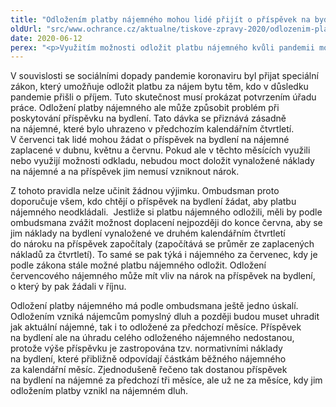 ```yaml
---
title: "Odložením platby nájemného mohou lidé přijít o příspěvek na bydlení"
oldUrl: "src/www.ochrance.cz/aktualne/tiskove-zpravy-2020/odlozenim-platby-najemneho-mohou-lide-prijit-o-prispevek-na-bydleni"
date: 2020-06-12
perex: "<p>Využitím možnosti odložit platbu nájemného kvůli pandemii mohou lidé přijít o příspěvek na bydlení. Ombudsman upozorňuje na úskalí jinak dobře myšleného speciálního zákona. Lidé, kteří počítají s pobíráním příspěvku na bydlení, by možnost odložení platby nájemného neměli využívat a nájemné by měli zaplatit nejpozději do konce června, jinak jim nemusí nárok na příspěvek vzniknout.</p>"
---
```


<!-- imported from the old website -->

<p>V souvislosti se sociálními dopady pandemie koronaviru byl přijat speciální zákon, který umožňuje odložit platbu za nájem bytu těm, kdo v důsledku pandemie přišli o příjem. Tuto skutečnost musí prokázat potvrzením úřadu práce. Odložení platby nájemného ale může způsobit problém při poskytování příspěvku na bydlení. Tato dávka se přiznává zásadně na nájemné, které bylo uhrazeno v předchozím kalendářním čtvrtletí. V červenci tak lidé mohou žádat o příspěvek na bydlení na nájemné zaplacené v dubnu, květnu a červnu. Pokud ale v těchto měsících využili nebo využijí možnosti odkladu, nebudou moct doložit vynaložené náklady na nájemné a na příspěvek jim nemusí vzniknout nárok.</p> <p>Z tohoto pravidla nelze učinit žádnou výjimku. Ombudsman proto doporučuje všem, kdo chtějí o příspěvek na bydlení žádat, aby platbu nájemného neodkládali.  Jestliže si platbu nájemného odložili, měli by podle ombudsmana zvážit možnost doplacení nejpozději do konce června, aby se jim náklady na bydlení vynaložené ve druhém kalendářním čtvrtletí do nároku na příspěvek započítaly (započítává se průměr ze zaplacených nákladů za čtvrtletí). To samé se pak týká i nájemného za červenec, kdy je podle zákona stále možné platbu nájemného odložit. Odložení červencového nájemného může mít vliv na nárok na příspěvek na bydlení, o který by pak žádali v říjnu.</p><p> Odložení platby nájemného má podle ombudsmana ještě jedno úskalí. Odložením vzniká nájemcům pomyslný dluh a později budou muset uhradit jak aktuální nájemné, tak i to odložené za předchozí měsíce. Příspěvek na bydlení ale na úhradu celého odloženého nájemného nedostanou, protože výše příspěvku je zastropována tzv. normativními náklady na bydlení, které přibližně odpovídají částkám běžného nájemného za kalendářní měsíc. Zjednodušeně řečeno tak dostanou příspěvek na bydlení na nájemné za předchozí tři měsíce, ale už ne za měsíce, kdy jim odložením platby vznikl na nájemném dluh.</p>
